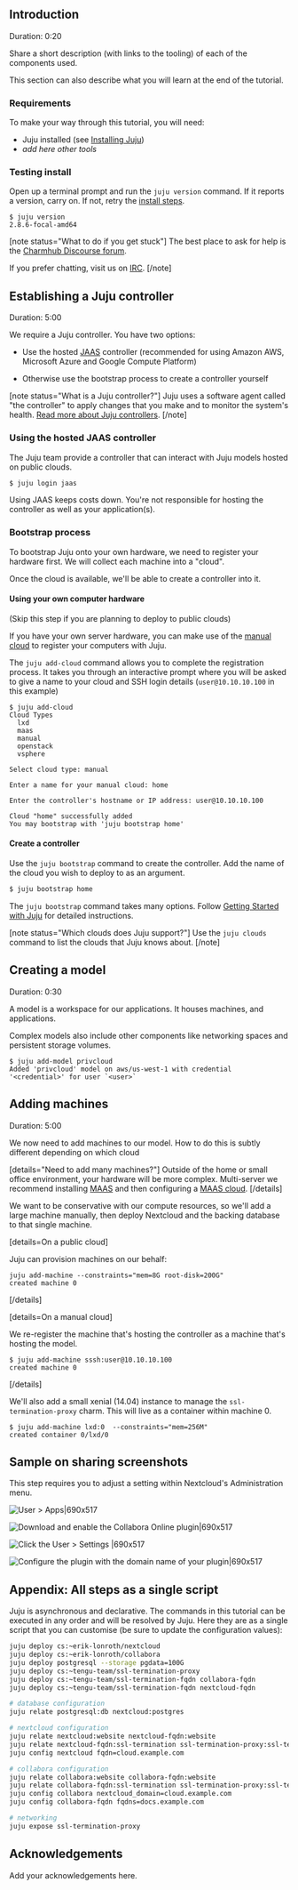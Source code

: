 [comment]: <> (Title goes here)
[comment]: <> (In Discourse, this will the subject of the new topic created under "docs tutorials")
[comment]: <> ([details] are part of Discourse syntax)
[comment]: <> (Markdown cheatsheet: https://learnxinyminutes.com/docs/markdown/)

## Introduction

[comment]: <> (Provide time taken to read/test this section, in format M:SS; eg. 20 seconds)
Duration: 0:20

Share a short description (with links to the tooling) of each of the components used.

This section can also describe what you will learn at the end of the tutorial.

### Requirements

To make your way through this tutorial, you will need:

- Juju installed (see [Installing Juju](https://jaas.ai/docs/installing))
- *add here other tools*

### Testing install

Open up a terminal prompt and run the `juju version` command. If it reports a version, carry on. If not, retry the [install steps](https://jaas.ai/docs/installing).

```console
$ juju version
2.8.6-focal-amd64
```

[note status="What to do if you get stuck"]
The best place to ask for help is the [Charmhub Discourse forum](https://discourse.charmhub.io/).

If you prefer chatting, visit us on [IRC](https://webchat.freenode.net/#juju).
[/note]

## Establishing a Juju controller

[comment]: <> (The duration of this section; 5 minutes)
Duration: 5:00

We require a Juju controller. You have two options:

- Use the hosted [JAAS](https://jaas.ai) controller (recommended for using Amazon AWS, Microsoft Azure and Google Compute Platform)

- Otherwise use the bootstrap process to create a controller yourself

[note status="What is a Juju controller?"]
Juju uses a software agent called "the controller" to apply changes that you make and to monitor the system's health. [Read more about Juju controllers](https://juju.is/docs/controllers).
[/note]

### Using the hosted JAAS controller

The Juju team provide a controller that can interact with Juju models hosted on public clouds.

```bash
$ juju login jaas
```

Using JAAS keeps costs down. You're not responsible for hosting the controller as well as your application(s).

### Bootstrap process

To bootstrap Juju onto your own hardware, we need to register your hardware first. We will collect each machine into a "cloud".

Once the cloud is available, we'll be able to create a controller into it.

#### Using your own computer hardware  

(Skip this step if you are planning to deploy to public clouds)

If you have your own server hardware, you can make use of the [manual cloud](https://jaas.ai/docs/manual-cloud) to register your computers with Juju.

The `juju add-cloud` command allows you to complete the registration process.  It takes you through an interactive prompt where you will be asked to give a name to your cloud and SSH login details (`user@10.10.10.100` in this example)

```plain
$ juju add-cloud
Cloud Types
  lxd
  maas
  manual
  openstack
  vsphere

Select cloud type: manual

Enter a name for your manual cloud: home

Enter the controller's hostname or IP address: user@10.10.10.100

Cloud "home" successfully added
You may bootstrap with 'juju bootstrap home'
```

#### Create a controller

Use the `juju bootstrap` command to create the controller.  Add the name of the cloud you wish to deploy to as an argument.

```bash
$ juju bootstrap home
```

The `juju bootstrap` command takes many options. Follow [Getting Started with Juju](https://jaas.ai/docs/getting-started-with-juju) for detailed instructions.

[note status="Which clouds does Juju support?"]
Use the `juju clouds` command to list the clouds that Juju knows about.
[/note]

## Creating a model

Duration: 0:30

A model is a workspace for our applications. It houses machines, and applications.

Complex models also include other components like networking spaces and persistent storage volumes.

```console
$ juju add-model privcloud
Added 'privcloud' model on aws/us-west-1 with credential '<credential>' for user `<user>`
```

## Adding machines

Duration: 5:00

We now need to add machines to our model. How to do this is subtly different depending on which cloud  

[details="Need to add many machines?"]
Outside of the home or small office environment, your hardware will be more complex. Multi-server we recommend installing [MAAS](https://maas.io/) and then configuring a [MAAS cloud](https://jaas.ai/docs/maas-cloud).
[/details]

We want to be conservative with our compute resources, so we'll add a large machine manually, then deploy Nextcloud and the backing database to that single machine.

[details=On a public cloud]

Juju can provision machines on our behalf:

```plain
juju add-machine --constraints="mem=8G root-disk=200G"
created machine 0
```
[/details]

[details=On a manual cloud]

We re-register the machine that's hosting the controller as a machine that's hosting the model.  

```console
$ juju add-machine sssh:user@10.10.10.100
created machine 0
```
[/details]

We'll also add a small xenial (14.04) instance to manage the `ssl-termination-proxy` charm. This will live as a container within machine 0.

```plain
$ juju add-machine lxd:0  --constraints="mem=256M"
created container 0/lxd/0
```

## Sample on sharing screenshots

This step requires you to adjust a setting within Nextcloud's Administration menu.

![User > Apps|690x517](upload://jTwhg7dul7tvfljW8XTvTOm3Us2.png)

![Download and enable the Collabora Online plugin|690x517](upload://t6JIPNAQgN4QcWSaFscVb2JurhH.png)

![Click the User > Settings |690x517](upload://sDtp1QLJobpsMXFBLj2XL2iZjmP.png)

![Configure the plugin with the domain name of your plugin|690x517](upload://8xDcisKhtrjZLmjKAKd65EIYCaN.png)

## Appendix: All steps as a single script

Juju is asynchronous and declarative. The commands in this tutorial can be executed in any order and will be resolved by Juju. Here they are as a single script that you can customise (be sure to update the configuration values):

```bash
juju deploy cs:~erik-lonroth/nextcloud
juju deploy cs:~erik-lonroth/collabora
juju deploy postgresql --storage pgdata=100G
juju deploy cs:~tengu-team/ssl-termination-proxy
juju deploy cs:~tengu-team/ssl-termination-fqdn collabora-fqdn
juju deploy cs:~tengu-team/ssl-termination-fqdn nextcloud-fqdn

# database configuration
juju relate postgresql:db nextcloud:postgres

# nextcloud configuration
juju relate nextcloud:website nextcloud-fqdn:website
juju relate nextcloud-fqdn:ssl-termination ssl-termination-proxy:ssl-termination
juju config nextcloud fqdn=cloud.example.com

# collabora configuration
juju relate collabora:website collabora-fqdn:website
juju relate collabora-fqdn:ssl-termination ssl-termination-proxy:ssl-termination
juju config collabora nextcloud_domain=cloud.example.com
juju config collabora-fqdn fqdns=docs.example.com

# networking
juju expose ssl-termination-proxy
```

## Acknowledgements

Add your acknowledgements here.
